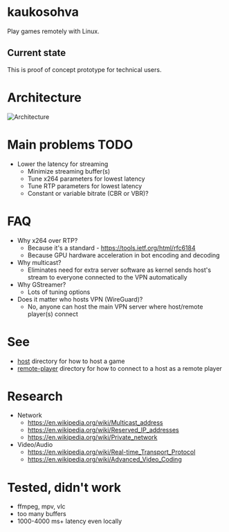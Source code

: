 # kaukosohva

Play games remotely with Linux.

## Current state 

This is proof of concept prototype for technical users. 

# Architecture

![Architecture](https://github.com/raspi/kaukosohva/blob/master/doc/Architecture.png)

# Main problems TODO

* Lower the latency for streaming
  * Minimize streaming buffer(s)
  * Tune x264 parameters for lowest latency
  * Tune RTP parameters for lowest latency
  * Constant or variable bitrate (CBR or VBR)?

# FAQ

* Why x264 over RTP?
  * Because it's a standard - https://tools.ietf.org/html/rfc6184
  * Because GPU hardware acceleration in bot encoding and decoding
* Why multicast?
  * Eliminates need for extra server software as kernel sends host's stream to everyone connected to the VPN automatically
* Why GStreamer?
  * Lots of tuning options
* Does it matter who hosts VPN (WireGuard)?
  * No, anyone can host the main VPN server where host/remote player(s) connect

# See 

* [host](host) directory for how to host a game
* [remote-player](remote-player) directory for how to connect to a host as a remote player

# Research

* Network
  * https://en.wikipedia.org/wiki/Multicast_address
  * https://en.wikipedia.org/wiki/Reserved_IP_addresses
  * https://en.wikipedia.org/wiki/Private_network
* Video/Audio
  * https://en.wikipedia.org/wiki/Real-time_Transport_Protocol
  * https://en.wikipedia.org/wiki/Advanced_Video_Coding

# Tested, didn't work

* ffmpeg, mpv, vlc 
 * too many buffers
 * 1000-4000 ms+ latency even locally
